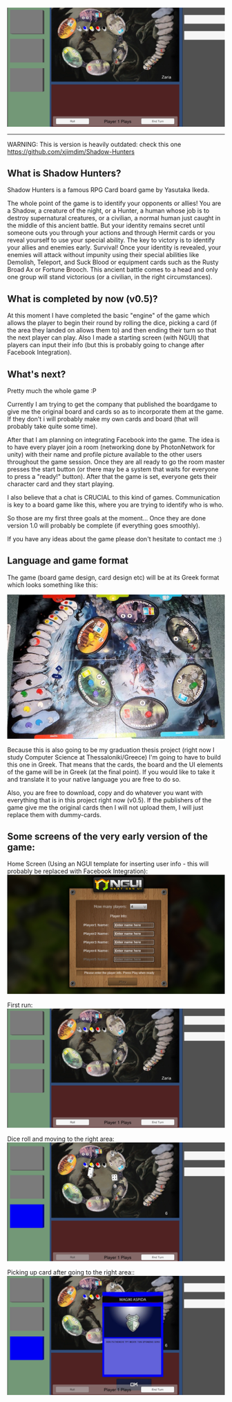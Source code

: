 ![Shadow Hunters RPG Card Game by XjiMDim](https://github.com/xjimdim/Shadow-Hunters/blob/master/screencaptures/Image2.jpg) 
***

WARNING: This is version is heavily outdated: check this one https://github.com/xjimdim/Shadow-Hunters

## What is Shadow Hunters?

Shadow Hunters is a famous RPG Card board game by Yasutaka Ikeda. 

The whole point of the game is to identify your opponents or allies! You are a Shadow, a creature of the night, or a Hunter, a human whose job is to destroy supernatural creatures, or a civilian, a normal human just caught in the middle of this ancient battle. But your identity remains secret until someone outs you through your actions and through Hermit cards or you reveal yourself to use your special ability. The key to victory is to identify your allies and enemies early. Survival! Once your identity is revealed, your enemies will attack without impunity using their special abilities like Demolish, Teleport, and Suck Blood or equipment cards such as the Rusty Broad Ax or Fortune Brooch. This ancient battle comes to a head and only one group will stand victorious (or a civilian, in the right circumstances). 

## What is completed by now (v0.5)?
At this moment I have completed the basic "engine" of the game which allows the player to begin their round by rolling the dice, picking a card (if the area they landed on allows them to) and then ending their turn so that the next player can play. Also I made a starting screen (with NGUI) that players can input their info (but this is probably going to change after Facebook Integration). 

## What's next?
Pretty much the whole game :P 

Currently I am trying to get the company that published the boardgame to give me the original board and cards so as to incorporate them at the game. If they don't i will probably make my own cards and board (that will probably take quite some time). 

After that I am planning on integrating Facebook into the game. The idea is to have every player join a room (networking done by PhotonNetwork for unity) with their name and profile picture available to the other users throughout the game session. Once they are all ready to go the room master presses the start button (or there may be a system that waits for everyone to press a "ready!" button). After that the game is set, everyone gets their character card and they start playing. 

I also believe that a chat is CRUCIAL to this kind of games. Communication is key to a board game like this, where you are trying to identify who is who. 

So those are my first three goals at the moment... Once they are done version 1.0 will probably be complete (if everything goes smoothly).

If you have any ideas about the game please don't hesitate to contact me :)

## Language and game format
The game (board game design, card design etc) will be at its Greek format which looks something like this:

![Greek format of Shadow Hunters](https://github.com/xjimdim/Shadow-Hunters/blob/master/screencaptures/greek%20format.jpg)


Because this is also going to be my graduation thesis project (right now I study Computer Science at Thessaloniki/Greece) I'm going to have to build this one in Greek. That means that the cards, the board and the UI elements of the game will be in Greek (at the final point). If you would like to take it and translate it to your native language you are free to do so. 

Also, you are free to download, copy and do whatever you want with everything that is in this project right now (v0.5). If the publishers of the game give me the original cards then I will not upload them, I will just replace them with dummy-cards.  

## Some screens of the very early version of the game: 

Home Screen (Using an NGUI template for inserting user info - this will probably be replaced with Facebook Integration):
![Home Screen Shadow Hunters Unity](https://github.com/xjimdim/Shadow-Hunters/blob/master/screencaptures/Image1.jpg)

First run:
![Shadow Hunters by XjiMDim](https://github.com/xjimdim/Shadow-Hunters/blob/master/screencaptures/Image2.jpg) 

Dice roll and moving to the right area:
![Shadow Hunters by XjiMDim](https://github.com/xjimdim/Shadow-Hunters/blob/master/screencaptures/image3.jpg)
 
Picking up card after going to the right area::
![Shadow Hunters by XjiMDim](https://github.com/xjimdim/Shadow-Hunters/blob/master/screencaptures/image4.jpg)
 
